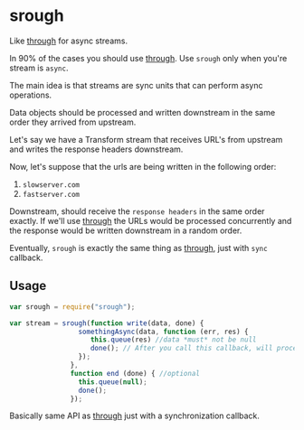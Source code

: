 srough
======

Like [through](https://github.com/dominictarr/through) for async streams.

In 90% of the cases you should use [through](https://github.com/dominictarr/through).
Use `srough` only when you're stream is `async`.

The main idea is that streams are sync units that can perform async operations.

Data objects should be processed and written downstream in the same order they arrived from upstream.

Let's say we have a Transform stream that receives URL's from upstream and writes the response headers downstream.

Now, let's suppose that the urls are being written in the following order:

1.  `slowserver.com`
2.  `fastserver.com`

Downstream, should receive the `response headers` in the same order exactly. If we'll use [through](https://github.com/dominictarr/through)
the URLs would be processed concurrently and the response would be written downstream in a random order.

Eventually, `srough` is exactly the same thing as [through](https://github.com/dominictarr/through), just with `sync` callback.

## Usage

```js
var srough = require("srough");

var stream = srough(function write(data, done) {
                 somethingAsync(data, function (err, res) {
                    this.queue(res) //data *must* not be null
                    done(); // After you call this callback, will process next...
                 });
               },
               function end (done) { //optional
                 this.queue(null);
                 done();
               });
```

Basically same API as [through](https://github.com/dominictarr/through) just with a synchronization callback.